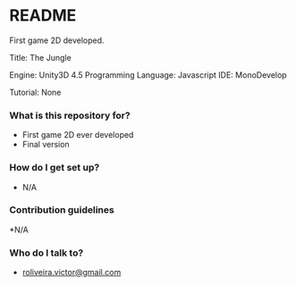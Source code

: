 # README #

First game 2D developed.

Title: The Jungle

Engine: Unity3D 4.5
Programming Language: Javascript
IDE: MonoDevelop

Tutorial: None

### What is this repository for? ###

* First game 2D ever developed
* Final version


### How do I get set up? ###

* N/A

### Contribution guidelines ###

*N/A

### Who do I talk to? ###

* roliveira.victor@gmail.com